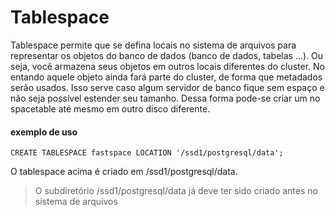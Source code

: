# Tablespace

Tablespace permite que se defina locais no sistema de arquivos para representar os objetos do banco de dados
(banco de dados, tabelas ...). Ou seja, você armazena seus objetos em outros locais diferentes do cluster.
No entando aquele objeto ainda fará parte do cluster, de forma que metadados serão usados.
Isso serve caso algum servidor de banco fique sem espaço e não seja possível estender seu tamanho. Dessa forma 
pode-se criar um no spacetable até mesmo em outro disco diferente.

 
#### exemplo de uso

```
CREATE TABLESPACE fastspace LOCATION '/ssd1/postgresql/data';
```

O tablespace acima é criado em /ssd1/postgresql/data.
> O subdiretório /ssd1/postgresql/data já deve ter sido criado antes no sistema de arquivos




